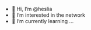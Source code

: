 - 👋 Hi, I’m @heslia
- 👀 I’m interested in the network
- 🌱 I’m currently learning ...
<!---
heslia/heslia is a ✨ special ✨ repository because its `README.md` (this file) appears on your GitHub profile.
You can click the Preview link to take a look at your changes.
--->
